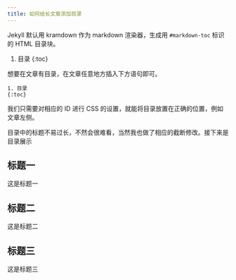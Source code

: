 ```yaml
---
title: 如何给长文章添加目录
---
```


Jekyll 默认用 kramdown 作为 markdown 渲染器，生成用 `#markdown-toc` 标识的 HTML 目录块。

1. 目录
{:toc}

想要在文章有目录，在文章任意地方插入下方语句即可。

```
1. 目录
{:toc}
```

我们只需要对相应的 ID 进行 CSS 的设置，就能将目录放置在正确的位置，例如文章左侧。

目录中的标题不易过长，不然会很难看，当然我也做了相应的截断修改。接下来是目录展示

## 标题一

这是标题一

## 标题二

这是标题二

## 标题三

这是标题三

[^1]: [kramdown 目录生成语法](https://kramdown.gettalong.org/converter/html.html)
